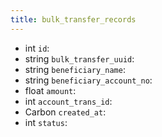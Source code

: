 ```yaml
---
title: bulk_transfer_records  
---
```


- <span class="type">int</span>  <span class="v-identifier">`id`</span>:
- <span class="type">string</span>  <span class="v-identifier">`bulk_transfer_uuid`</span>:
- <span class="type">string</span>  <span class="v-identifier">`beneficiary_name`</span>:
- <span class="type">string</span>  <span class="v-identifier">`beneficiary_account_no`</span>:
- <span class="type">float</span>  <span class="v-identifier">`amount`</span>:
- <span class="type">int</span>  <span class="v-identifier">`account_trans_id`</span>:
- <span class="type">Carbon</span>  <span class="v-identifier">`created_at`</span>:
- <span class="type">int</span>  <span class="v-identifier">`status`</span>:

